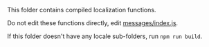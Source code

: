 This folder contains compiled localization functions.

Do not edit these functions directly, edit [messages/index.js](https://github.com/epoberezkin/ajv-i18n/tree/master/messages/index.js).

If this folder doesn't have any locale sub-folders, run `npm run build`.
